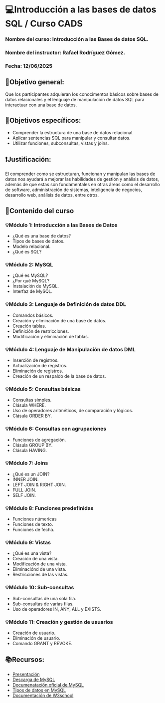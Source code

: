 # 💻Introducción a las bases de datos SQL / Curso CADS
### Nombre del curso: Introducción a las Bases de datos SQL.
### Nombre del instructor: Rafael Rodríguez Gómez.
### Fecha: 12/06/2025

## 📍Objetivo general:
Que los participantes adquieran los conocimentos básicos sobre bases de datos relacionales y el lenguaje de manipulación de datos SQL para interactuar con una base de datos.

## 📌Objetivos específicos:
- Comprender la estructura de una base de datos relacional.
- Aplicar sentencias SQL para manipular y consultar datos.
- Utilizar funciones, subconsultas, vistas y joins.

## ❗Justificación:
El comprender como se estructuran, funcionan y manipulan las bases de datos nos ayudará a mejorar las habilidades de gestión y análisis de datos, además de que estas son fundamentales en otras áreas como el desarrollo de software, administración de sistemas, inteligencia de negocios, desarrollo web, análisis de datos, entre otros. 

## 📃Contenido del curso
### 💡Módulo 1: Introducción a las Bases de Datos
- ¿Qué es una base de datos?
- Tipos de bases de datos.
- Modelo relacional.
- ¿Qué es SQL?

### 💡Módulo 2: MySQL
- ¿Qué es MySQL?
- ¿Por qué MySQL?
- Instalación de MySQL.
- Interfaz de MySQL.

### 💡Módulo 3: Lenguaje de Definición de datos DDL
- Comandos básicos.
- Creación y eliminación de una base de datos.
- Creación tablas.
- Definición de restricciones.
- Modificación y eliminación de tablas.

### 💡Módulo 4: Lenguaje de Manipulación de datos DML
- Inserción de registros.
- Actualización de registros.
- Eliminación de registros.
- Creación de un respaldo de la base de datos.

### 💡Módulo 5: Consultas básicas
- Consultas simples.
- Clásula WHERE.
- Uso de operadores aritméticos, de comparación y lógicos.
- Clásula ORDER BY.
  
### 💡Módulo 6: Consultas con agrupaciones
- Funciones de agregación.
- Clásula GROUP BY.
- Clásula HAVING.

### 💡Módulo 7: Joins
- ¿Qué es un JOIN?
- INNER JOIN.
- LEFT JOIN & RIGHT JOIN.
- FULL JOIN.
- SELF JOIN.

### 💡Módulo 8: Funciones predefinidas
- Funciones númericas
- Funciones de texto.
- Funciones de fecha.

### 💡Módulo 9: Vistas
- ¿Qué es una vista?
- Creación de una vista.
- Modificación de una vista.
- Eliminaciónd de una vista.
- Restricciones de las vistas.

### 💡Módulo 10: Sub-consultas
- Sub-consultas de una sola fila.
- Sub-consultas de varias filas.
- Uso de operadores IN, ANY, ALL y EXISTS.

### 💡Módulo 11: Creación y gestión de usuarios
- Creación de usuario.
- Eliminación de usuario.
- Comando GRANT y REVOKE.

## 📚Recursos:
- [Presentación](https://www.canva.com/design/DAGqb1HtTN8/7ZqtL04n85Wt5lXDg9Vocw/edit?utm_content=DAGqb1HtTN8&utm_campaign=designshare&utm_medium=link2&utm_source=sharebutton)
- [Descarga de MySQL](https://dev.mysql.com/downloads/installer/)
- [Documenatación oficial de MySQL](https://dev.mysql.com/doc/)
- [Tipos de datos en MySQL](https://dev.mysql.com/doc/refman/8.4/en/data-types.html)
- [Documentación de W3school](https://www.w3schools.com/MySQL/default.asp)
